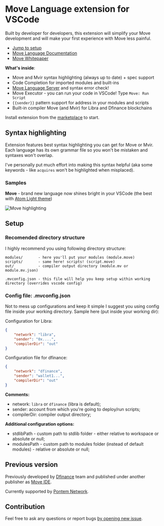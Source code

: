 # Move Language extension for VSCode

Built by developer for developers, this extension will simplify your Move development and will make your first experience with Move less painful.

- [Jump to setup](#setup)
- [Move Language Documentation](https://developers.diem.com/docs/move/overview)
- [Move Whitepaper](https://developers.libra.org/docs/move-paper)

**What's inside**:

- Move and Mvir syntax highlighting (always up to date) + spec support
- Code Completion for imported modules and built-ins
- [Move Language Server](https://github.com/pontem-network/move-tools#language-server) and syntax error check!
- Move Executor - you can run your code in VSCode! Type `Move: Run Script`
- `{{sender}}` pattern support for address in your modules and scripts
- Built-in compiler Move (and Mvir) for Libra and Dfinance blockchains

Install extension from the [marketplace]((https://marketplace.visualstudio.com/items?itemName=PontemNetwork.move-language)) to start.

## Syntax highlighting

Extension features best syntax highlighting you can get for Move or Mvir. Each language has its own grammar file so you won't be mistaken and syntaxes won't overlap.

I've personally put much effort into making this syntax helpful (aka some keywords - like `acquires` won't be highlighted when misplaced).

### Samples

**Move** - brand new language now shines bright in your VSCode (the best with [Atom Light theme](https://marketplace.visualstudio.com/items?itemName=akamud.vscode-theme-onelight))

![Move highlighting](https://raw.githubusercontent.com/pontem-network/vscode-move-ide/master/img/move.highlight.jpg)

<a name="setup"></a>

## Setup

### Recomended directory structure

I highly recommend you using following directory structure:

```text
modules/       - here you'll put your modules (module.move)
scripts/       - same here! scripts! (script.move)
out/           - compiler output directory (module.mv or module.mv.json)

.mvconfig.json - this file will help you keep setup within working directory (overrides vscode config)
```

### Config file: .mvconfig.json

Not to mess up configurations and keep it simple I suggest you using config file inside your working directory.
Sample here (put inside your working dir):

Configuration for Libra:

```json
{
    "network": "libra",
    "sender": "0x....",
    "compilerDir": "out"
}
```

Configuration file for dfinance:

```json
{
    "network": "dfinance",
    "sender": "wallet1...",
    "compilerDir": "out"
}
```

**Comments:**

- network: `libra` or `dfinance` (libra is default);
- sender: account from which you're going to deploy/run scripts;
- compilerDir: compiler output directory;

**Additional configuration options:**

- stdlibPath - custom path to stdlib folder - either relative to workspace or absolute or null;
- modulesPath - custom path to modules folder (instead of default modules) - relative or absolute or null;

## Previous version
 
Previously developed by [Dfinance](https://dfinance.co) team and published under another publisher as [Move IDE](https://marketplace.visualstudio.com/items?itemName=damirka.move-ide).
 
Currently supported by [Pontem Network](https://pontem.network).

## Contribution

Feel free to ask any questions or report bugs [by opening new issue](https://github.com/pontem-network/vscode-move-ide/issues).
